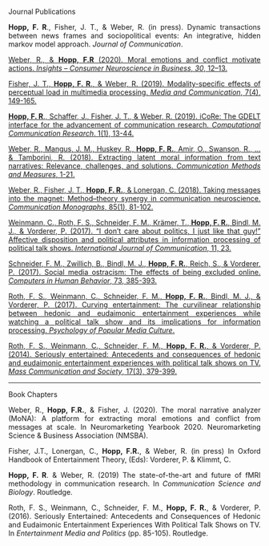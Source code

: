 <i class="fa fa-book-open" style="font-size:25px"></i>  <span class="pub_header"> Journal Publications </span>

<div style="text-align: justify" markdown="1">

**Hopp, F. R**., Fisher, J. T., & Weber, R. (in press). Dynamic transactions between news frames and sociopolitical events: An integrative, hidden markov model approach. _Journal of Communication_.

[Weber, R., & **Hopp, F.R** (2020). Moral emotions and conflict motivate actions. _Insights – Consumer Neuroscience in Business_, _30_, 12–13.](https://fhopp.github.io/publications/Insights#30-download-12-13_rw.pdf) 

[Fisher, J. T., **Hopp, F. R**., & Weber, R. (2019). Modality-specific effects of perceptual load in multimedia processing. _Media and Communication_, 7(4), 149-165.](https://www.cogitatiopress.com/mediaandcommunication/article/download/2388/2388)

[**Hopp, F. R**., Schaffer, J., Fisher, J. T., & Weber, R. (2019). iCoRe: The GDELT interface for the advancement of communication research. _Computational Communication Research_. 1(1), 13-44.](https://computationalcommunication.org/index.php/ccr/announcement/view/1)

[Weber, R., Mangus, J. M., Huskey, R., **Hopp, F. R.**, Amir, O., Swanson, R., ... & Tamborini, R. (2018). Extracting latent moral information from text narratives: Relevance, challenges, and solutions. _Communication Methods and Measures_, 1-21.](https://fhopp.github.io/publications/weber2018.pdf)

[Weber, R., Fisher, J. T., **Hopp, F. R.**, & Lonergan, C. (2018). Taking messages into the magnet: Method–theory synergy in communication neuroscience. _Communication Monographs_, 85(1), 81-102.](https://fhopp.github.io/publications/weber2017.pdf)

[Weinmann, C., Roth, F. S., Schneider, F. M., Krämer, T., **Hopp, F. R.**, Bindl, M. J., & Vorderer, P. (2017). “I don’t care about politics, I just like that guy!” Affective disposition and political attributes in information processing of political talk shows. _International Journal of Communication_, 11, 23.](https://fhopp.github.io/publications/weinmann2017.pdf)

[Schneider, F. M., Zwillich, B., Bindl, M. J., **Hopp, F. R.**, Reich, S., & Vorderer, P. (2017). Social media ostracism: The effects of being excluded online. _Computers in Human Behavior_, 73, 385-393.](https://fhopp.github.io/publications/schneider2017.pdf)

[Roth, F. S., Weinmann, C., Schneider, F. M., **Hopp, F. R.**, Bindl, M. J., & Vorderer, P. (2017). Curving entertainment: The curvilinear relationship between hedonic and eudaimonic entertainment experiences while watching a political talk show and its implications for information processing. _Psychology of Popular Media Culture_.](https://fhopp.github.io/publications/roth2017.pdf)

[Roth, F. S., Weinmann, C., Schneider, F. M., **Hopp, F. R.**, & Vorderer, P. (2014). Seriously entertained: Antecedents and consequences of hedonic and eudaimonic entertainment experiences with political talk shows on TV. _Mass Communication and Society_, 17(3), 379-399.](https://fhopp.github.io/publications/roth2014.pdf)

</div>

---

<i class="fa fa-book" style="font-size:25px"> </i>  <span class="pub_header"> Book Chapters </span>

<div style="text-align: justify" markdown="1">

Weber, R., **Hopp, F.R.**, & Fisher, J. (2020). The moral narrative analyzer (MoNA): A
platform for extracting moral emotions and conflict from messages at scale. In Neuromarketing Yearbook 2020. Neuromarketing Science & Business Association (NMSBA). 

Fisher, J.T., Lonergan, C., **Hopp, F.R.**, & Weber, R. (in press) In Oxford Handbook of Entertainment Theory, (Eds): Vorderer, P. & Klimmt, C.

**Hopp, F. R**. & Weber, R. (2019) The state-of-the-art and future of fMRI methodology in communication research. In *Communication Science and Biology*. Routledge.

Roth, F. S., Weinmann, C., Schneider, F. M., **Hopp, F. R.**, & Vorderer, P. (2016). Seriously Entertained: Antecedents and Consequences of Hedonic and Eudaimonic Entertainment Experiences With Political Talk Shows on TV. In _Entertainment Media and Politics_ (pp. 85-105). Routledge.

</div>
